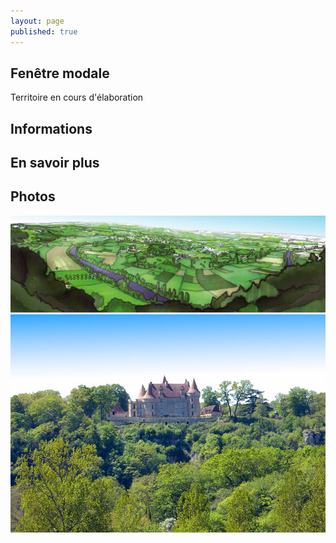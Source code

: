 ```yaml
---
layout: page
published: true
---
```


## Fenêtre modale
Territoire en cours d'élaboration

## Informations

## En savoir plus

## Photos
![9_PORTRAIT_01.jpg](/data/images/9/portrait/9_PORTRAIT_01.jpg)
![9_ATOUT_02.jpg](/data/images/9/atouts/9_ATOUT_02.jpg)
